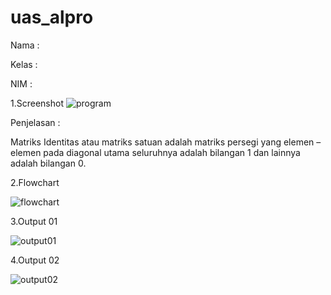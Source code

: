 # uas_alpro

Nama  : 

Kelas :

NIM   :


1.Screenshot
![program](https://user-images.githubusercontent.com/59869900/72341733-92752d00-36fd-11ea-872c-26e87bbe2dfd.png)






Penjelasan :

Matriks Identitas atau matriks satuan adalah matriks persegi yang elemen – elemen pada diagonal utama seluruhnya adalah bilangan 1 dan lainnya adalah bilangan 0.


2.Flowchart


![flowchart](https://user-images.githubusercontent.com/59869900/72341735-95701d80-36fd-11ea-87bf-01f1ac3f5f56.png)




3.Output 01

![output01](https://user-images.githubusercontent.com/59869900/72341738-96a14a80-36fd-11ea-9c33-c6c6836cb427.png)



4.Output 02

![output02](https://user-images.githubusercontent.com/59869900/72341740-97d27780-36fd-11ea-9552-447a606da57c.png)
